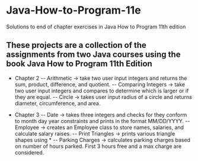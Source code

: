 # Java-How-to-Program-11e
Solutions to end of chapter exercises in Java How to Program 11th edition

## These projects are a collection of the assignments from two Java courses using the book Java How to Program 11th Edition

- Chapter 2 
-- Arithmetic -> take two user input integers and returns the sum, product, difference, and quotient.
-- Comparing Integers -> take two user input integers and compares to determine which is larger or if they are equal.
-- Circle -> takes user input radius of a circle and returns diameter, circumference, and area.

- Chapter 3
-- Date -> takes three integers and checks for they conform to month day year constraints and prints in the format MM/DD/YYYY.
-- Employee -> creates an Employee class to store names, salaries, and calculate salary raises.
-- Print Triangles -> prints various triangle shapes using * 
-- Parking Charges -> calculates parking charges based on number of hours parked. First 3 hours free and a max charge are considered.

